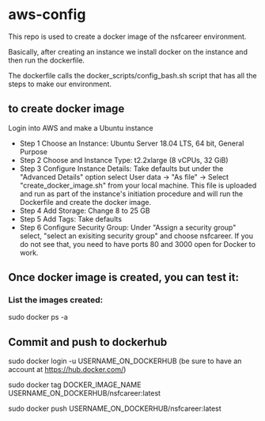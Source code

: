 # aws-config
This repo is used to create a docker image of the nsfcareer environment. 

Basically, after creating an instance we install docker on the instance and then run the dockerfile. 

The dockerfile calls the docker_scripts/config_bash.sh script that has all the steps to make our environment.

 ## to create docker image
Login into AWS and make a Ubuntu instance 
 - Step 1 Choose an Instance: Ubuntu Server 18.04 LTS, 64 bit, General Purpose
 - Step 2 Choose and Instance Type: t2.2xlarge (8 vCPUs, 32 GiB)
 - Step 3 Configure Instance Details: Take defaults but under the "Advanced Details" option select User data -> "As file" -> Select "create_docker_image.sh" from your local machine.  This file is uploaded and run as part of the instance's initiation procedure and will run the Dockerfile and create the docker image.
  - Step 4 Add Storage: Change 8 to 25 GB
  - Step 5 Add Tags: Take defaults
  - Step 6 Configure Security Group: Under "Assign a security group" select, "select an exisiting security group" and choose nsfcareer. If you do not see that, you need to have ports 80 and 3000 open for Docker to work.

## Once docker image is created, you can test it:

### List the images created:
sudo docker ps -a


## Commit and push to dockerhub

 sudo docker login -u USERNAME_ON_DOCKERHUB (be sure to have an account at https://hub.docker.com/)

 sudo docker tag       DOCKER_IMAGE_NAME      USERNAME_ON_DOCKERHUB/nsfcareer:latest

 sudo docker push USERNAME_ON_DOCKERHUB/nsfcareer:latest
